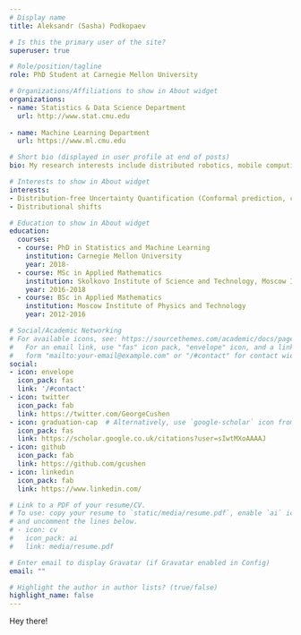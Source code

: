 ```yaml
---
# Display name
title: Aleksandr (Sasha) Podkopaev

# Is this the primary user of the site?
superuser: true

# Role/position/tagline
role: PhD Student at Carnegie Mellon University

# Organizations/Affiliations to show in About widget
organizations:
- name: Statistics & Data Science Department
  url: http://www.stat.cmu.edu
  
- name: Machine Learning Department
  url: https://www.ml.cmu.edu

# Short bio (displayed in user profile at end of posts)
bio: My research interests include distributed robotics, mobile computing and programmable matter.

# Interests to show in About widget
interests:
- Distribution-free Uncertainty Quantification (Conformal prediction, calibration)
- Distributional shifts

# Education to show in About widget
education:
  courses:
  - course: PhD in Statistics and Machine Learning
    institution: Carnegie Mellon University
    year: 2018- 
  - course: MSc in Applied Mathematics
    institution: Skolkovo Institute of Science and Technology, Moscow Institute of Physics and Technology
    year: 2016-2018
  - course: BSc in Applied Mathematics
    institution: Moscow Institute of Physics and Technology
    year: 2012-2016

# Social/Academic Networking
# For available icons, see: https://sourcethemes.com/academic/docs/page-builder/#icons
#   For an email link, use "fas" icon pack, "envelope" icon, and a link in the
#   form "mailto:your-email@example.com" or "/#contact" for contact widget.
social:
- icon: envelope
  icon_pack: fas
  link: '/#contact'
- icon: twitter
  icon_pack: fab
  link: https://twitter.com/GeorgeCushen
- icon: graduation-cap  # Alternatively, use `google-scholar` icon from `ai` icon pack
  icon_pack: fas
  link: https://scholar.google.co.uk/citations?user=sIwtMXoAAAAJ
- icon: github
  icon_pack: fab
  link: https://github.com/gcushen
- icon: linkedin
  icon_pack: fab
  link: https://www.linkedin.com/

# Link to a PDF of your resume/CV.
# To use: copy your resume to `static/media/resume.pdf`, enable `ai` icons in `params.toml`, 
# and uncomment the lines below.
# - icon: cv
#   icon_pack: ai
#   link: media/resume.pdf

# Enter email to display Gravatar (if Gravatar enabled in Config)
email: ""

# Highlight the author in author lists? (true/false)
highlight_name: false
---
```


Hey there!

